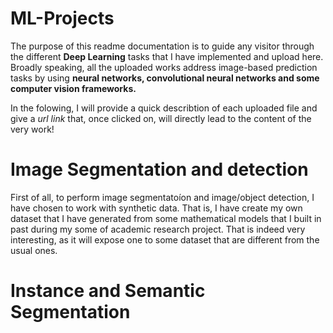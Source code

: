# ML-Projects
The purpose of this readme documentation is to guide any visitor through the different **Deep Learning**  tasks that I have implemented and upload here.
Broadly speaking, all the uploaded works address image-based prediction tasks by using **neural networks, convolutional neural networks and some computer vision frameworks.**


In the folowing, I will provide a quick describtion of each uploaded file and give a *url link* that, once clicked on, will directly lead to the content of the very work!


# Image Segmentation and detection
First of all, to perform image segmentatoíon and image/object detection, I have chosen to work with synthetic data. That is, I have create my own dataset that I have generated from some mathematical models that I built in past during my some of academic research project. That is indeed very interesting, as it will expose one to some dataset that are different from the usual ones.

# Instance and Semantic Segmentation
